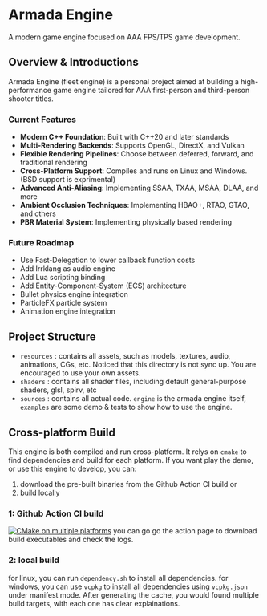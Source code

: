 # Armada Engine

A modern game engine focused on AAA FPS/TPS game development.

## Overview & Introductions
Armada Engine (fleet engine) is a personal project aimed at building a high-performance game engine tailored for AAA first-person and third-person shooter titles.

### Current Features
- **Modern C++ Foundation**: Built with C++20 and later standards
- **Multi-Rendering Backends**: Supports OpenGL, DirectX, and Vulkan
- **Flexible Rendering Pipelines**: Choose between deferred, forward, and traditional rendering
- **Cross-Platform Support**: Compiles and runs on Linux and Windows. (BSD support is exprimental)
- **Advanced Anti-Aliasing**: Implementing SSAA, TXAA, MSAA, DLAA, and more
- **Ambient Occlusion Techniques**: Implementing HBAO+, RTAO, GTAO, and others
- **PBR Material System**: Implementing physically based rendering

### Future Roadmap
- Use Fast-Delegation to lower callback function costs
- Add Irrklang as audio engine
- Add Lua scripting binding 
- Add Entity-Component-System (ECS) architecture 
- Bullet physics engine integration
- ParticleFX particle system
- Animation engine integration

## Project Structure 
- `resources` : contains all assets, such as models, textures, audio, animations, CGs, etc.
Noticed that this directory is not sync up. You are encouraged to use your own assets.
- `shaders` : contains all shader files, including default general-purpose shaders, glsl, spirv, etc
- `sources` : contains all actual code. `engine` is the armada engine itself, `examples` are some demo & tests to show how to use the engine.

## Cross-platform Build
This engine is both compiled and run cross-platform. It relys on `cmake` to find dependencies and build for each platform.
If you want play the demo, or use this engine to develop, you can:
1. download the pre-built binaries from the Github Action CI build or
2. build locally
### 1: Github Action CI build
[![CMake on multiple platforms](https://github.com/Ampher-4/armada-engine-prototype/actions/workflows/cmake-multi-platform.yml/badge.svg?branch=master)](https://github.com/Ampher-4/armada-engine-prototype/actions/workflows/cmake-multi-platform.yml)
you can go go the action page to download build executables and check the logs.
### 2: local build
for linux, you can run `dependency.sh` to install all dependencies.
for windows, you can use `vcpkg` to install all dependencies using `vcpkg.json` under manifest mode.
After generating the cache, you would found multiple build targets, with each one has clear explainations.

